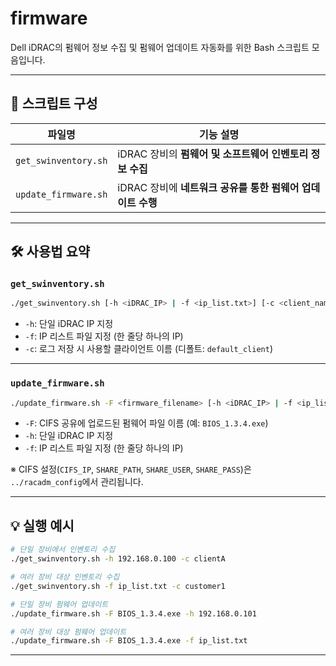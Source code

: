 # firmware

Dell iDRAC의 펌웨어 정보 수집 및 펌웨어 업데이트 자동화를 위한 Bash 스크립트 모음입니다.

---

## 📁 스크립트 구성

| 파일명 | 기능 설명 |
|--------|-----------|
| `get_swinventory.sh` | iDRAC 장비의 **펌웨어 및 소프트웨어 인벤토리 정보 수집** |
| `update_firmware.sh` | iDRAC 장비에 **네트워크 공유를 통한 펌웨어 업데이트 수행** |

---

## 🛠 사용법 요약

### `get_swinventory.sh`

```bash
./get_swinventory.sh [-h <iDRAC_IP> | -f <ip_list.txt>] [-c <client_name>]
```

- `-h`: 단일 iDRAC IP 지정
- `-f`: IP 리스트 파일 지정 (한 줄당 하나의 IP)
- `-c`: 로그 저장 시 사용할 클라이언트 이름 (디폴트: `default_client`)

---

### `update_firmware.sh`

```bash
./update_firmware.sh -F <firmware_filename> [-h <iDRAC_IP> | -f <ip_list.txt>]
```

- `-F`: CIFS 공유에 업로드된 펌웨어 파일 이름 (예: `BIOS_1.3.4.exe`)
- `-h`: 단일 iDRAC IP 지정
- `-f`: IP 리스트 파일 지정 (한 줄당 하나의 IP)

※ CIFS 설정(`CIFS_IP`, `SHARE_PATH`, `SHARE_USER`, `SHARE_PASS`)은 `../racadm_config`에서 관리됩니다.

---

## 💡 실행 예시

```bash
# 단일 장비에서 인벤토리 수집
./get_swinventory.sh -h 192.168.0.100 -c clientA

# 여러 장비 대상 인벤토리 수집
./get_swinventory.sh -f ip_list.txt -c customer1

# 단일 장비 펌웨어 업데이트
./update_firmware.sh -F BIOS_1.3.4.exe -h 192.168.0.101

# 여러 장비 대상 펌웨어 업데이트
./update_firmware.sh -F BIOS_1.3.4.exe -f ip_list.txt
```

---
